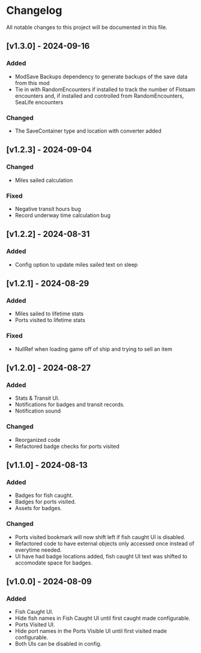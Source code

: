 # Changelog

All notable changes to this project will be documented in this file.

## [v1.3.0] - 2024-09-16

### Added
- ModSave Backups dependency to generate backups of the save data from this mod
- Tie in with RandomEncounters if installed to track the number of Flotsam encounters and, if installed and controlled from RandomEncounters, SeaLife encounters

### Changed
- The SaveContainer type and location with converter added

## [v1.2.3] - 2024-09-04

### Changed
- Miles sailed calculation

### Fixed
- Negative transit hours bug
- Record underway time calculation bug

## [v1.2.2] - 2024-08-31

### Added
- Config option to update miles sailed text on sleep

## [v1.2.1] - 2024-08-29

### Added
- Miles sailed to lifetime stats
- Ports visited to lifetime stats

### Fixed
- NullRef when loading game off of ship and trying to sell an item

## [v1.2.0] - 2024-08-27

### Added
- Stats & Transit UI.
- Notifications for badges and transit records.
- Notification sound

### Changed
- Reorganized code
- Refactored badge checks for ports visited

## [v1.1.0] - 2024-08-13

### Added

- Badges for fish caught.
- Badges for ports visited.
- Assets for badges.

### Changed

- Ports visited bookmark will now shift left if fish caught UI is disabled.
- Refactored code to have external objects only accessed once instead of everytime needed.
- UI have had badge locations added, fish caught UI text was shifted to accomodate space for badges.

## [v1.0.0] - 2024-08-09

### Added

- Fish Caught UI.
- Hide fish names in Fish Caught UI until first caught made configurable.
- Ports Visited UI.
- Hide port names in the Ports Visible UI until first visited made configurable.
- Both UIs can be disabled in config.
